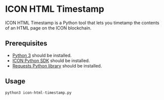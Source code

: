 # ICON HTML Timestamp
ICON HTML Timestamp is a Python tool that lets you timetamp the contents of an HTML page on the ICON blockchain.

## Prerequisites
* [Python 3](https://www.python.org/downloads/) should be installed.
* [ICON Python SDK](https://github.com/icon-project/icon-sdk-python) should be installed.
* [Requests Python library](https://2.python-requests.org/en/master/) should be installed.

## Usage
```
python3 icon-html-timestamp.py
```
